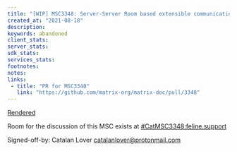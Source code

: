 ```yaml
---
title: "[WIP] MSC3348: Server-Server Room based extensible communication"
created_at: "2021-08-18"
description:
keywords: abandoned
client_stats:
server_stats:
sdk_stats:
services_stats:
footnotes:
notes:
links:
 - title: "PR for MSC3348"
   link: "https://github.com/matrix-org/matrix-doc/pull/3348"
---
```

[Rendered](https://github.com/FSG-Cat/matrix-doc/blob/master/proposals/3348%20Server-Server%20Room%20based%20extensible%20communication.md)

Room for the discussion of this MSC exists at [#CatMSC3348:feline.support](https://matrix.to/#/#CatMSC3348:feline.support)

Signed-off-by: Catalan Lover <catalanlover@protonmail.com>
